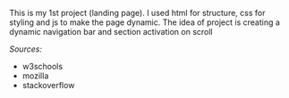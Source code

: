 This is my 1st project (landing page). 
I used html for structure, css for styling and js to make the page dynamic. 
The idea of project is creating a dynamic navigation bar and section activation on scroll

*Sources:*
- w3schools
- mozilla
- stackoverflow
